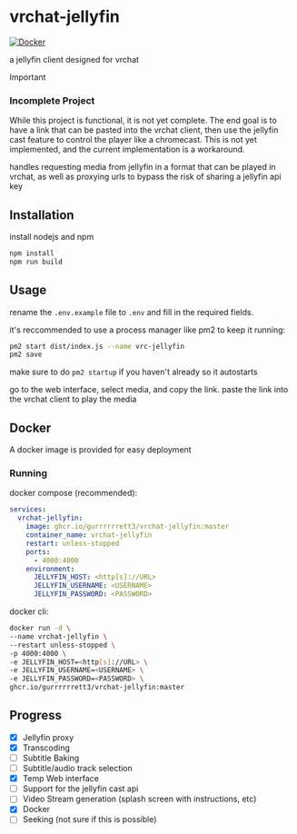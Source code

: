 # vrchat-jellyfin

[![Docker](https://github.com/gurrrrrrett3/vrchat-jellyfin/actions/workflows/docker-publish.yml/badge.svg)](https://github.com/gurrrrrrett3/vrchat-jellyfin/actions/workflows/docker-publish.yml)

a jellyfin client designed for vrchat

> [!IMPORTANT]
>
> ### Incomplete Project
>
> While this project is functional, it is not yet complete. The end goal is to have a link that can be pasted into the vrchat client, then use the jellyfin cast feature to control the player like a chromecast. This is not yet implemented, and the current implementation is a workaround.

handles requesting media from jellyfin in a format that can be played in vrchat, as well as proxying urls to bypass the risk of sharing a jellyfin api key

## Installation

install nodejs and npm

```bash
npm install
npm run build
```

## Usage

rename the `.env.example` file to `.env` and fill in the required fields.  

it's reccommended to use a process manager like pm2 to keep it running:

```bash
pm2 start dist/index.js --name vrc-jellyfin
pm2 save
```
make sure to do `pm2 startup` if you haven't already so it autostarts

go to the web interface, select media, and copy the link. paste the link into the vrchat client to play the media

## Docker

A docker image is provided for easy deployment

### Running

docker compose (recommended):

```yaml
services:
  vrchat-jellyfin:
    image: ghcr.io/gurrrrrrett3/vrchat-jellyfin:master
    container_name: vrchat-jellyfin
    restart: unless-stopped
    ports:
      - 4000:4000
    environment:
      JELLYFIN_HOST: <http[s]://URL>
      JELLYFIN_USERNAME: <USERNAME>
      JELLYFIN_PASSWORD: <PASSWORD>
```

docker cli:

```bash
docker run -d \
--name vrchat-jellyfin \
--restart unless-stopped \
-p 4000:4000 \
-e JELLYFIN_HOST=<http[s]://URL> \
-e JELLYFIN_USERNAME=<USERNAME> \
-e JELLYFIN_PASSWORD=<PASSWORD> \
ghcr.io/gurrrrrrett3/vrchat-jellyfin:master
```

## Progress

- [x] Jellyfin proxy 
- [x] Transcoding
- [ ] Subtitle Baking
- [ ] Subtitle/audio track selection
- [x] Temp Web interface
- [ ] Support for the jellyfin cast api
- [ ] Video Stream generation (splash screen with instructions, etc)
- [x] Docker
- [ ] Seeking (not sure if this is possible)
